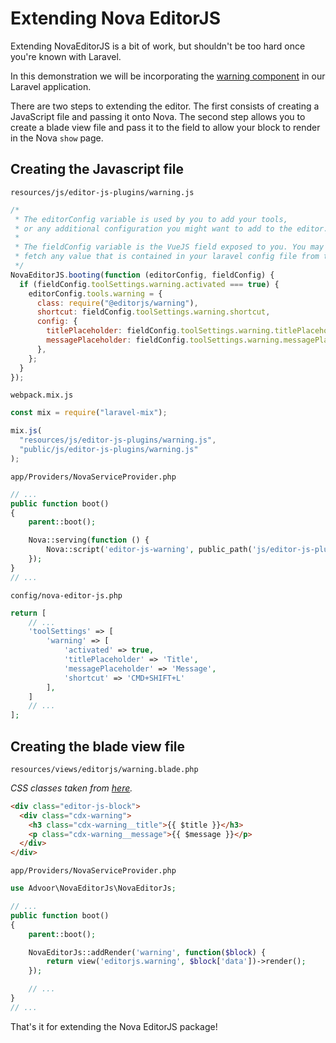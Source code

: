 # Extending Nova EditorJS

Extending NovaEditorJS is a bit of work, but shouldn't be too hard once you're known with Laravel.

In this demonstration we will be incorporating the [warning component](https://github.com/editor-js/warning) in our
Laravel application.

There are two steps to extending the editor. The first consists of creating a JavaScript file and passing it onto Nova.
The second step allows you to create a blade view file and pass it to the field to allow your block to render in the Nova `show` page.

## Creating the Javascript file

`resources/js/editor-js-plugins/warning.js`

```js
/*
 * The editorConfig variable is used by you to add your tools,
 * or any additional configuration you might want to add to the editor.
 *
 * The fieldConfig variable is the VueJS field exposed to you. You may
 * fetch any value that is contained in your laravel config file from there.
 */
NovaEditorJS.booting(function (editorConfig, fieldConfig) {
  if (fieldConfig.toolSettings.warning.activated === true) {
    editorConfig.tools.warning = {
      class: require("@editorjs/warning"),
      shortcut: fieldConfig.toolSettings.warning.shortcut,
      config: {
        titlePlaceholder: fieldConfig.toolSettings.warning.titlePlaceholder,
        messagePlaceholder: fieldConfig.toolSettings.warning.messagePlaceholder,
      },
    };
  }
});
```

`webpack.mix.js`

```js
const mix = require("laravel-mix");

mix.js(
  "resources/js/editor-js-plugins/warning.js",
  "public/js/editor-js-plugins/warning.js"
);
```

`app/Providers/NovaServiceProvider.php`

```php
// ...
public function boot()
{
    parent::boot();

    Nova::serving(function () {
        Nova::script('editor-js-warning', public_path('js/editor-js-plugins/warning.js'));
    });
}
// ...
```

`config/nova-editor-js.php`

```php
return [
    // ...
    'toolSettings' => [
        'warning' => [
            'activated' => true,
            'titlePlaceholder' => 'Title',
            'messagePlaceholder' => 'Message',
            'shortcut' => 'CMD+SHIFT+L'
        ],
    ]
    // ...
];
```

## Creating the blade view file

`resources/views/editorjs/warning.blade.php`

_CSS classes taken from [here](https://github.com/editor-js/warning/blob/master/src/index.css)._

```html
<div class="editor-js-block">
  <div class="cdx-warning">
    <h3 class="cdx-warning__title">{{ $title }}</h3>
    <p class="cdx-warning__message">{{ $message }}</p>
  </div>
</div>
```

`app/Providers/NovaServiceProvider.php`

```php
use Advoor\NovaEditorJs\NovaEditorJs;

// ...
public function boot()
{
    parent::boot();

    NovaEditorJs::addRender('warning', function($block) {
        return view('editorjs.warning', $block['data'])->render();
    });

    // ...
}
// ...
```

That's it for extending the Nova EditorJS package!
